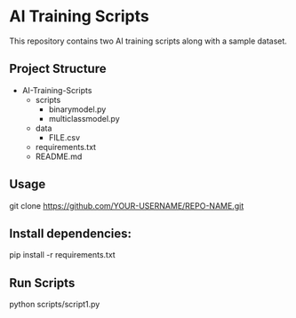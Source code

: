 
# AI Training Scripts

This repository contains two AI training scripts along with a sample dataset.

## Project Structure

- AI-Training-Scripts
  - scripts
    - binarymodel.py
    - multiclassmodel.py
  - data
    - FILE.csv
  - requirements.txt
  - README.md

## Usage
git clone https://github.com/YOUR-USERNAME/REPO-NAME.git

## Install dependencies: 
pip install -r requirements.txt

## Run Scripts
python scripts/script1.py

